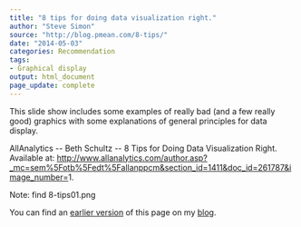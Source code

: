 ```yaml
---
title: "8 tips for doing data visualization right."
author: "Steve Simon"
source: "http://blog.pmean.com/8-tips/"
date: "2014-05-03"
categories: Recommendation
tags:
- Graphical display
output: html_document
page_update: complete
---
```


This slide show includes some examples of really bad (and a few really
good) graphics with some explanations of general principles for data
display.

<!---More--->

AllAnalytics -- Beth Schultz -- 8 Tips for Doing Data Visualization
Right. Available at:
<http://www.allanalytics.com/author.asp?_mc=sem%5Fotb%5Fedt%5Fallanppcm&section_id=1411&doc_id=261787&image_number=>1.

Note: find 8-tips01.png

You can find an [earlier version][sim1] of this page on my [blog][sim2].

[sim1]: http://blog.pmean.com/8-tips/
[sim2]: http://blog.pmean.com
